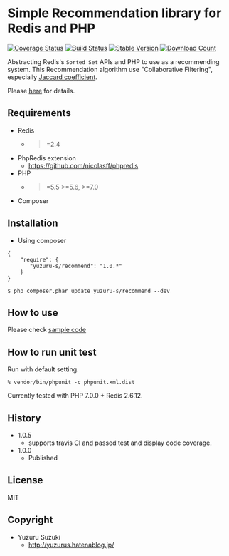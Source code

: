 Simple Recommendation library for Redis and PHP
=============================

[![Coverage Status](https://coveralls.io/repos/github/YuzuruS/redis-recommend/badge.svg?branch=master)](https://coveralls.io/github/YuzuruS/redis-recommend?branch=master)
[![Build Status](https://travis-ci.org/YuzuruS/redis-recommend.png?branch=master)](https://travis-ci.org/YuzuruS/redis-recommend)
[![Stable Version](https://poser.pugx.org/yuzuru-s/recommend/v/stable)](https://packagist.org/packages/yuzuru-s/recommend)
[![Download Count](https://poser.pugx.org/yuzuru-s/recommend/downloads.png)](https://packagist.org/packages/yuzuru-s/recommend)

Abstracting Redis's `Sorted Set` APIs and PHP to use as a recommending system.
This Recommendation algorithm use "Collaborative Filtering", especially [Jaccard coefficient](https://en.wikipedia.org/wiki/Jaccard_index).

Please [here](http://qiita.com/yudsuzuk/items/6de4650cb6d50236533e) for details.

Requirements
-----------------------------
- Redis
  - >=2.4
- PhpRedis extension
  - https://github.com/nicolasff/phpredis
- PHP
  - >=5.5 >=5.6, >=7.0
- Composer



Installation
----------------------------

* Using composer

```
{
    "require": {
       "yuzuru-s/recommend": "1.0.*"
    }
}
```

```
$ php composer.phar update yuzuru-s/recommend --dev
```

How to use
----------------------------
Please check [sample code](https://github.com/YuzuruS/redis-recommend/blob/master/sample/usecase.php)


How to run unit test
----------------------------

Run with default setting.
```
% vendor/bin/phpunit -c phpunit.xml.dist
```

Currently tested with PHP 7.0.0 + Redis 2.6.12.


History
----------------------------
- 1.0.5
  - supports travis CI and passed test and display code coverage.
- 1.0.0
  - Published



License
----------------------------
MIT

Copyright
-----------------------------
- Yuzuru Suzuki
  - http://yuzurus.hatenablog.jp/
